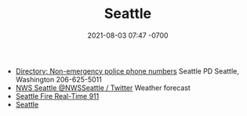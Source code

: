 ﻿---
layout: post
title:  "Seattle"
date:   2021-08-03 07:47 -0700
categories: links
---

- [Directory: Non-emergency police phone numbers](https://www.police1.com/resources/articles/non-emergency-police-phone-numbers-6MpSCmo7w3SdRciS/)
Seattle PD	Seattle, Washington	206-625-5011
- [NWS Seattle  @NWSSeattle  / Twitter](https://twitter.com/NWSSeattle) Weather forecast
- [Seattle Fire Real-Time 911](http://www2.seattle.gov/fire/realtime911/getRecsForDatePub.asp?action=Today&incDate=&rad1=des)
- [Seattle](https://www.reddit.com/r/Seattle/)



